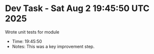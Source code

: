 # Dev Task - Sat Aug  2 19:45:50 UTC 2025
Wrote unit tests for module
- Time: 19:45:50
- Notes: This was a key improvement step.
